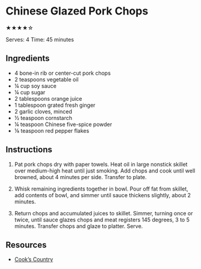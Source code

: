 # Chinese Glazed Pork Chops

★★★★☆

Serves: 4
Time: 45 minutes

## Ingredients

* 4 bone-in rib or center-cut pork chops
* 2 teaspoons vegetable oil
* ¼ cup soy sauce
* ¼ cup sugar
* 2 tablespoons orange juice
* 1 tablespoon grated fresh ginger
* 2 garlic cloves, minced
* ½ teaspoon cornstarch
* ¼ teaspoon Chinese five-spice powder
* ⅛ teaspoon red pepper flakes

## Instructions

1. Pat pork chops dry with paper towels. Heat oil in large nonstick skillet over medium-high heat until just smoking. Add chops and cook until well browned, about 4 minutes per side. Transfer to plate.

2. Whisk remaining ingredients together in bowl. Pour off fat from skillet, add contents of bowl, and simmer until sauce thickens slightly, about 2 minutes.

3. Return chops and accumulated juices to skillet. Simmer, turning once or twice, until sauce glazes chops and meat registers 145 degrees, 3 to 5 minutes. Transfer chops and glaze to platter. Serve.

## Resources

* [Cook’s Country](https://www.cookscountry.com/recipes/3259-chinese-glazed-pork-chops)
